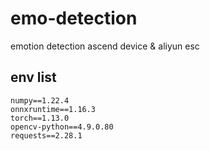 # emo-detection
emotion detection ascend device &amp; aliyun esc

## env list

```
numpy==1.22.4
onnxruntime==1.16.3
torch==1.13.0
opencv-python==4.9.0.80
requests==2.28.1
```
